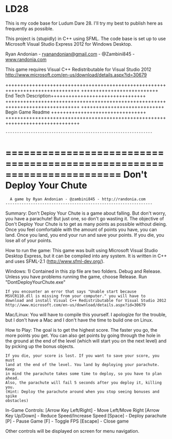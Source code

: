 LD28
====

This is my code base for Ludum Dare 28. I'll try my best to publish here as 
frequently as possible.

This project is (stupidly) in C++ using SFML. The code base is set up to use 
Microsoft Visual Studio Express 2012 for Windows Desktop.

Ryan Andonian - ryanandonian@gmail.com - @Zambini845 - www.randonia.com

This game requires Visual C++ Redistributable for Visual Studio 2012
http://www.microsoft.com/en-us/download/details.aspx?id=30679

+++++++++++++++++++++++++++++++++++++++++++++++++++++++++++++++++++++++++++++++
++++++++++++++++++++++++++ End Tech Description++++++++++++++++++++++++++++++++
+++++++++++++++++++++++++++++++++++++++++++++++++++++++++++++++++++++++++++++++
++++++++++++++++++++++++++++ Begin Game Readme ++++++++++++++++++++++++++++++++
+++++++++++++++++++++++++++++++++++++++++++++++++++++++++++++++++++++++++++++++

    ----------------------------------------------------------------   
=======================================================================
                       Don't Deploy Your Chute
=======================================================================
      A game by Ryan Andonian - @zambini845 - http://randonia.com
    ----------------------------------------------------------------   

Summary:
	Don't Deploy Your Chute is a game about falling. But don't worry, 
	you have a parachute! But just one, so don't go wasting it. The 
	objective of Don't Deploy Your Chute is to get as many points as
	possible without dieing. Once you feel comfortable with the 
	amount of points you have, you can land. Once you land, you end 
	your run and save your points. If you die, you lose all of your 
	points.

How to run the game:
	This game was built using Microsoft Visual Studio Desktop Express,
	but it can be compiled into any system. It is written in C++ and
	uses SFML-2.1 (http://www.sfml-dev.org/).

Windows:
	1) Contained in this zip file are two folders. Debug and Release.
	Unless you have problems running the game, choose Release. 
		Run "DontDeployYourChute.exe"
    
    If you encounter an error that says "Unable start because 
    MSVCR110.dll is missing from your computer." you will have to 
    download and install Visual C++ Redistributable for Visual Studio 2012 
    http://www.microsoft.com/en-us/download/details.aspx?id=30679


Mac/Linux:
	You will have to compile this yourself. I apologize for the trouble,
	but I don't have a Mac and I don't have the time to build one on 
	Linux.


How to Play:
	The goal is to get the highest score. The faster you go, the more points 
	you get. You can also get points by going through the hole in the ground
	at the end of the level (which will start you on the next level) and by
	picking up the bonus objects.

	If you die, your score is lost. If you want to save your score, you must 
	land at the end of the level. You land by deploying your parachute. Keep
	in mind the parachute takes some time to deploy, so you have to plan ahead.
	Also, the parachute will fail 5 seconds after you deploy it, killing you.
	(Hint: Deploy the parachute around when you stop seeing bonuses and spike 
	obstacles)

In-Game Controls:
	[Arrow Key Left/Right] 	- Move Left/Move Right
	[Arrow Key Up/Down]		- Reduce Speed/Increase Speed
	[Space]					- Deploy parachute
	[P]						- Pause Game
	[F]						- Toggle FPS
	[Escape]				- Close game

Other controls will be displayed on screen for menu navigation.